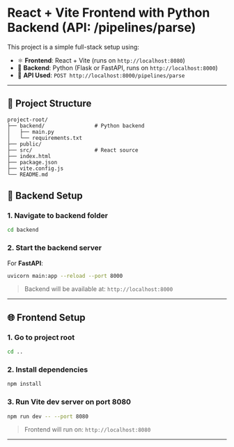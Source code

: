 # React + Vite Frontend with Python Backend (API: /pipelines/parse)

This project is a simple full-stack setup using:

- ⚛️ **Frontend**: React + Vite (runs on `http://localhost:8080`)
- 🐍 **Backend**: Python (Flask or FastAPI, runs on `http://localhost:8000`)
- 🔗 **API Used**: `POST http://localhost:8000/pipelines/parse`

---

## 📁 Project Structure

```
project-root/
├── backend/                # Python backend
│   ├── main.py
│   └── requirements.txt
├── public/
├── src/                    # React source
├── index.html
├── package.json
├── vite.config.js
└── README.md
```

## 🧠 Backend Setup

### 1. Navigate to backend folder

```bash
cd backend
```

### 2. Start the backend server

For **FastAPI**:

```bash
uvicorn main:app --reload --port 8000
```

> Backend will be available at: `http://localhost:8000`

---

## 🌐 Frontend Setup

### 1. Go to project root

```bash
cd ..
```

### 2. Install dependencies

```bash
npm install
```

### 3. Run Vite dev server on port 8080

```bash
npm run dev -- --port 8080
```

> Frontend will run on: `http://localhost:8080`

---


